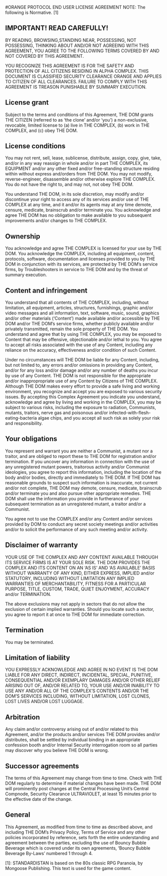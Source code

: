 #ORANGE PROTOCOL END USER LICENSE AGREEMENT
NOTE: The following is Normative. [1]
 
## IMPORTANT! READ CAREFULLY!

BY READING, BROWSING,STANDING NEAR, POSSESSING, NOT POSSESSING, THINKING ABOUT AND/OR NOT AGREEING WITH THIS AGREEMENT, YOU AGREE TO THE FOLLOWING TERMS COVERED BY AND NOT COVERED BY THIS AGREEMENT.

YOU RECOGNIZE THIS AGREEMENT IS FOR THE SAFETY AND PROTECTION OF ALL CITIZENS RESIDING IN ALPHA COMPLEX. THIS DOCUMENT IS CLASSIFIED SECURITY CLEARANCE ORANGE AND APPLIES TO CITIZEN OF ALL CLEARANCES. FAILURE TO COMPLY WITH THIS AGREEMENT IS TREASON PUNISHABLE BY SUMMARY EXECUTION.

## License grant
Subject to the terms and conditions of this Agreement, THE DOM grants THE CITIZEN (referred to as ‘the clone’ and/or ‘you’) a non-exclusive, revocable, limited license to 
(a) live in THE COMPLEX, 
(b) work in THE COMPLEX, and 
(c) obey THE DOM.

## License conditions
You may not rent, sell, lease, sublicense, distribute, assign, copy, give, take, and/or in any way reassign in whole and/or in part THE COMPLEX, its EQUIPMENT and/or any other fixed and/or free-standing structure residing within without express and/orders from THE DOM. You may not modify, reverse-engineer, disassemble and/or otherwise explore THE COMPLEX. You do not have the right to, and may not, not obey THE DOM.

You understand THE DOM, in its sole discretion, may modify and/or discontinue your right to access any of its services and/or use of THE COMPLEX at any time, and it and/or its agents may at any time demote, censure, medicate, brainscrub and/or terminate you. You acknowledge and agree THE DOM has no obligation to make available to you subsequent improvements and/or changes to THE COMPLEX.

## Ownership
You acknowledge and agree THE COMPLEX is licensed for your use by THE DOM. You
acknowledge the COMPLEX, including all equipment, content, protocols, software, documentation and licenses provided to you by THE DOM in conjunction with its services, are protected by THE DOM’s service firms, by Troubleshooters in service to THE DOM and by the threat of summary execution.

## Content and infringement
You understand that all contents of THE COMPLEX, including, without limitation, all equipment, articles, structures, furnishings, graphic and/or video messages and all information, text, software, music, sound, graphics and/or other materials (‘Content’) made available and/or accessible by THE DOM and/or THE DOM’s service firms, whether publicly available and/or privately transmitted, remain the sole property of THE DOM. You understand and agree that by using THE COMPLEX, you may be exposed to Content that may be offensive, objectionable and/or lethal to you. You agree to accept all risks associated with the use of any Content, including any reliance on the accuracy, effectiveness and/or condition of such Content. 

Under no circumstances will THE DOM be liable for any Content, including, but not limited to, any errors and/or omissions in providing any Content, and/or for any loss and/or damage and/or any number of deaths you incur by use of any Content. THE DOM is not responsible for the appropriate and/or inappropropriate use of any Content by Citizens of THE COMPLEX. Although THE DOM makes every effort to provide a safe living and working environment, you recognize and accept you are exposed to various security issues. By accepting this Complex Agreement you indicate you understand, acknowledge and agree by living and working in the COMPLEX, you may be subject to various risks, including the exposure to radiation, Communists, mutants, traitors, nerve gas and poisonous and/or infected-with-flesh-eating-bacteria algae chips, and you accept all such risk as solely your risk and responsibility.

## Your obligations
You represent and warrant you are neither a Communist, a mutant nor a traitor, and are obliged to report these to THE DOM for registration and/or termination. If you uncover any information in connection with the use of any unregistered mutant powers, traitorous activity and/or Communist ideologies, you agree to report this information, including the
location of the body and/or bodies, directly and immediately to THE DOM. If THE DOM has reasonable grounds to suspect such information is inaccurate, not current and/or not complete, THE DOM may demote, censure, medicate, brainscrub and/or terminate you and also pursue other appropriate remedies. THE DOM shall use the information you provide in furtherance of your subsequent termination as an unregistered mutant, a traitor and/or a Communist.

You agree not to use the COMPLEX and/or any Content and/or services provided by DOM to conduct any secret society meetings and/or activities and/or to solicit the performance of any such meeting and/or activity.

## Disclaimer of warranty
YOUR USE OF THE COMPLEX AND ANY CONTENT AVAILABLE THROUGH ITS SERVICE FIRMS IS AT YOUR SOLE RISK. THE DOM PROVIDES THE COMPLEX AND ITS CONTENT ON AN ‘AS IS’ AND ‘AS AVAILABLE’ BASIS WITHOUT WARRANTY OF ANY KIND, EITHER EXPRESS, IMPLIED and/or STATUTORY,
INCLUDING WITHOUT LIMITATION ANY IMPLIED WARRANTIES OF MERCHANTABILITY, FITNESS FOR A PARTICULAR PURPOSE, TITLE, CUSTOM, TRADE, QUIET ENJOYMENT, ACCURACY and/or TERMINATION.

The above exclusions may not apply in sectors that do not allow the exclusion of certain implied warranties. Should you locate such a sector, you agree to report it at once to THE DOM for immediate correction.

## Termination
You may be terminated.

## Limitation of liability
YOU EXPRESSLY ACKNOWLEDGE AND AGREE IN NO EVENT IS THE DOM LIABLE FOR ANY DIRECT, INDIRECT, INCIDENTAL, SPECIAL, PUNITIVE, CONSEQUENTIAL AND/OR EXEMPLARY DAMAGES AND/OR OTHER RELIEF ARISING OUT OF, AND/OR RELATED TO, YOUR USE AND/OR INABILITY TO USE ANY AND/OR ALL OF THE COMPLEX’S CONTENTS AND/OR THE DOM’S SERVICES INCLUDING, WITHOUT LIMITATION, LOST CLONES, LOST LIVES AND/OR LOST LUGGAGE.

## Arbitration
Any claim and/or controversy arising out of and/or related to this Agreement, and/or the products and/or services THE DOM provides and/or distributes, shall be settled by individual binding in an appropriate confession booth and/or Internal Security interrogation room so all parties may discover why you believe THE DOM is wrong.

## Successor agreements
The terms of this Agreement may change from time to time. Check with THE DOM regularly to determine if material changes have been made. THE DOM will prominently post changes at the Central Processing Unit’s Central Compnode, Security Clearance ULTRAVIOLET, at least 15 minutes prior to the effective date of the change.

## General
This Agreement, as modified from time to time as described above, and including THE DOM’s Privacy Policy, Terms of Service and any other policies incorporated by reference, sets forth the entire understanding and agreement between the parties, excluding the use of Bouncy Bubble Beverage which is covered under its own agreements, ‘Bouncy Bubble Beverage By-Laws’ numbered 1 through 4.

[1]: STANDARDISTAN is based on the 80s classic RPG Paranoia, by Mongoose Publishing. This text is used for the game content.
